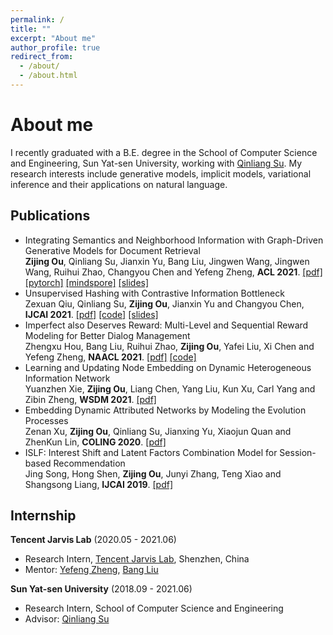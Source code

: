 ```yaml
---
permalink: /
title: ""
excerpt: "About me"
author_profile: true
redirect_from: 
  - /about/
  - /about.html
---
```


About me
======
I recently graduated with a B.E. degree in the School of  Computer Science and Engineering, Sun Yat-sen University, working with [Qinliang Su](http://sdcs.sysu.edu.cn/content/3796). My research interests include generative models, implicit models, variational inference and their applications on natural language.

Publications
------
- Integrating Semantics and Neighborhood Information with Graph-Driven Generative Models for Document Retrieval <br>
 <b>Zijing Ou</b>, Qinliang Su, Jianxin Yu, Bang Liu, Jingwen Wang, Jingwen Wang, Ruihui Zhao, Changyou Chen and Yefeng Zheng, <b>ACL 2021</b>. <a href="https://j-zin.github.io/files/acl_2021.pdf">[pdf]</a> <a href="https://github.com/J-zin/SNUH">[pytorch]</a> <a href="https://github.com/J-zin/SNUH-mindspore">[mindspore]</a>  <a href="https://j-zin.github.io/files/acl_2021_slides.pdf">[slides]</a>
- Unsupervised Hashing with Contrastive Information Bottleneck <br>
 Zexuan Qiu, Qinliang Su, <b>Zijing Ou</b>, Jianxin Yu and Changyou Chen, <b>IJCAI 2021</b>. <a href="https://arxiv.org/pdf/2105.06138.pdf">[pdf]</a> <a href="https://github.com/qiuzx2/CIBHash">[code]</a> <a href="https://j-zin.github.io/files/ijcai_2021_slides.pdf">[slides]</a>
- Imperfect also Deserves Reward: Multi-Level and Sequential Reward Modeling for Better Dialog Management <br>
 Zhengxu Hou, Bang Liu, Ruihui Zhao, <b>Zijing Ou</b>, Yafei Liu, Xi Chen and Yefeng Zheng, <b>NAACL 2021</b>. <a href="https://arxiv.org/pdf/2104.04748.pdf">[pdf]</a> <a href="https://github.com/sherlock1987/SeqReward">[code]</a>
- Learning and Updating Node Embedding on Dynamic Heterogeneous Information Network <br>
 Yuanzhen Xie, <b>Zijing Ou</b>, Liang Chen, Yang Liu, Kun Xu, Carl Yang and Zibin Zheng, <b>WSDM 2021</b>. <a href="https://dl.acm.org/doi/pdf/10.1145/3437963.3441745">[pdf]</a>
- Embedding Dynamic Attributed Networks by Modeling the Evolution Processes <br>
 Zenan Xu, <b>Zijing Ou</b>, Qinliang Su, Jianxing Yu, Xiaojun Quan and ZhenKun Lin, <b>COLING 2020</b>. <a href="https://www.aclweb.org/anthology/2020.coling-main.600.pdf">[pdf]</a>
- ISLF: Interest Shift and Latent Factors Combination Model for Session-based Recommendation <br>
 Jing Song, Hong Shen, <b>Zijing Ou</b>, Junyi Zhang, Teng Xiao and Shangsong Liang, <b>IJCAI 2019</b>. <a href="https://www.ijcai.org/Proceedings/2019/0799.pdf">[pdf]</a>

Internship
------

**Tencent Jarvis Lab** (2020.05 - 2021.06)
- Research Intern, <a href="https://jarvislab.tencent.com/">Tencent Jarvis Lab</a>, Shenzhen, China
- Mentor: [Yefeng Zheng](https://sites.google.com/site/yefengzheng/), [Bang Liu](http://www-labs.iro.umontreal.ca/~liubang/)

**Sun Yat-sen University** (2018.09 - 2021.06)
- Research Intern, School of Computer Science and Engineering
- Advisor: [Qinliang Su](http://sdcs.sysu.edu.cn/content/3796)
